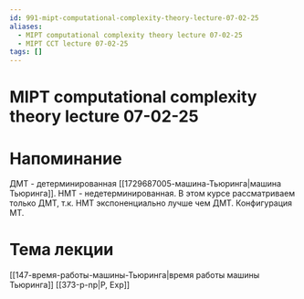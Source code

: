 ```yaml
---
id: 991-mipt-computational-complexity-theory-lecture-07-02-25
aliases:
  - MIPT computational complexity theory lecture 07-02-25
  - MIPT CCT lecture 07-02-25
tags: []
---
```

# MIPT computational complexity theory lecture 07-02-25

# Напоминание

ДМТ - детерминированная [[1729687005-машина-Тьюринга|машина Тьюринга]].
НМТ - недетерминированная.
В этом курсе рассматриваем только ДМТ, т.к. НМТ экспоненциально лучше чем ДМТ.
Конфигурация МТ.

# Тема лекции
[[147-время-работы-машины-Тьюринга|время работы машины Тьюринга]]
[[373-p-np|P, Exp]]
